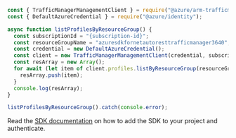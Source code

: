 ```javascript
const { TrafficManagerManagementClient } = require("@azure/arm-trafficmanager");
const { DefaultAzureCredential } = require("@azure/identity");

async function listProfilesByResourceGroup() {
  const subscriptionId = "{subscription-id}";
  const resourceGroupName = "azuresdkfornetautoresttrafficmanager3640";
  const credential = new DefaultAzureCredential();
  const client = new TrafficManagerManagementClient(credential, subscriptionId);
  const resArray = new Array();
  for await (let item of client.profiles.listByResourceGroup(resourceGroupName)) {
    resArray.push(item);
  }
  console.log(resArray);
}

listProfilesByResourceGroup().catch(console.error);
```

Read the [SDK documentation](https://github.com/Azure/azure-sdk-for-js/blob/%40azure%2Farm-trafficmanager_6.0.1/sdk/trafficmanager/arm-trafficmanager/README.md) on how to add the SDK to your project and authenticate.
